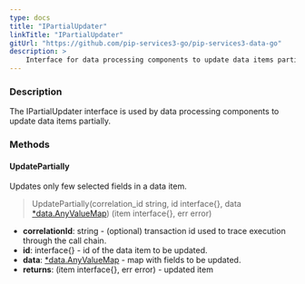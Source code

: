 ```yaml
---
type: docs
title: "IPartialUpdater"
linkTitle: "IPartialUpdater"
gitUrl: "https://github.com/pip-services3-go/pip-services3-data-go"
description: >
    Interface for data processing components to update data items partially.
---
```


### Description

The IPartialUpdater interface is used by data processing components to update data items partially.

### Methods

#### UpdatePartially
Updates only few selected fields in a data item.

> UpdatePartially(correlation_id string, id interface{}, data [*data.AnyValueMap](../../../commons/data/any_value_map)) (item interface{}, err error)

- **correlationId**: string - (optional) transaction id used to trace execution through the call chain.
- **id**: interface{} - id of the data item to be updated.
- **data**: [*data.AnyValueMap](../../../commons/data/any_value_map) - map with fields to be updated.
- **returns**: (item interface{}, err error) - updated item
